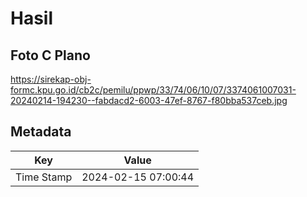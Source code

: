 # Hasil

## Foto C Plano

https://sirekap-obj-formc.kpu.go.id/cb2c/pemilu/ppwp/33/74/06/10/07/3374061007031-20240214-194230--fabdacd2-6003-47ef-8767-f80bba537ceb.jpg


## Metadata

| Key        | Value               |
| ---------- | ------------------- |
| Time Stamp | 2024-02-15 07:00:44 |



